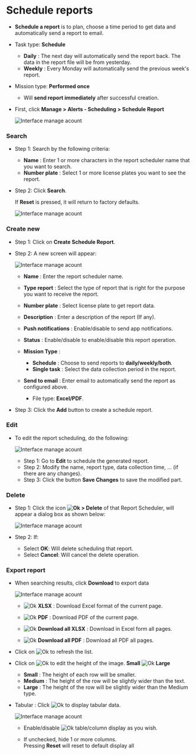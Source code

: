 # Schedule reports

- **Schedule a report** is to plan, choose a time period to get data and automatically send a report to email.
- Task type: **Schedule**
  - **Daily** : The next day will automatically send the report back. The data in the report file will be from yesterday.
  - **Weekly** : Every Monday will automatically send the previous week's report.
- Mission type: **Performed once**
  - Will **send report immediately** after successful creation.

- First, click **Manage > Alerts - Scheduling > Schedule Report**

    <span style="display:block;text-align:left">![Interface manage acount](/docs/assets/images/web-english/notifications/schedule-a-report.jpg)

### Search

* Step 1: Search by the following criteria:

    * **Name** : Enter 1 or more characters in the report scheduler name that you want to search.
    * **Number plate** : Select 1 or more license plates you want to see the report.

* Step 2: Click **Search**.
 
    If **Reset** is pressed, it will return to factory defaults.

    <span style="display:block;text-align:left">![Interface manage acount](/docs/assets/images/web-english/notifications/search-report-scheduling.jpg)

### Create new

- Step 1: Click on **Create Schedule Report**.
- Step 2: A new screen will appear:
  
  <span style="display:block;text-align:left">![Interface manage acount](/docs/assets/images/web-english/notifications/add-report-scheduling.jpg)
  
  - **Name** : Enter the report scheduler name.
  - **Type report** : Select the type of report that is right for the purpose you want to receive the report.
  - **Number plate** : Select license plate to get report data.
  - **Description** : Enter a description of the report (If any).
  - **Push notifications** : Enable/disable to send app notifications.
  - **Status** : Enable/disable to enable/disable this report operation.
  - **Mission Type** :
    - **Schedule** : Choose to send reports to **daily/weekly/both**.
    - **Single task** : Select the data collection period in the report.
    
  - **Send to email** : Enter email to automatically send the report as configured above.
    - File type: **Excel/PDF**.
 
- Step 3: Click the **Add** button to create a schedule report.

### Edit

- To edit the report scheduling, do the following:
  
  <span style="display:block;text-align:left">![Interface manage acount](/docs/assets/images/web-english/notifications/edit-report-scheduling.jpg)
  
  - Step 1: Go to **Edit** to schedule the generated report.
  - Step 2: Modify the name, report type, data collection time, ... (if there are any changes).
  - Step 3: Click the button **Save Changes** to save the modified part.

### Delete

- Step 1: Click the icon **<span class="icon-left svg-filter-info">![Ok](/docs/assets/images/web-interface/icon/SVG/ellipsis-h.svg) > Delete** of that Report Scheduler, will appear a dialog box as shown below:

    <span style="display:block;text-align:left">![Interface manage acount](/docs/assets/images/web-english/notifications/delete-report-scheduling.jpg)

- Step 2: If:
  - Select **OK**: Will delete scheduling that report.
  - Select **Cancel**: Will cancel the delete operation.


### Export report

* When searching results, click **Download** to export data
 
    <span style="display:block;text-align:left">![Interface manage acount](/docs/assets/images/web-english/notifications/download-report-scheduling.jpg)
  
  - <span class="icon-left svg-filter-circlegreen2">![Ok](/docs/assets/images/web-interface/icon/SVG/file-excel1.svg) **XLSX** : Download Excel format of the current page.

  - <span class="icon-left svg-filter-circlered">![Ok](/docs/assets/images/web-interface/icon/SVG/file-pdf1.svg) **PDF** : Download PDF of the current page.

  - <span class="icon-left svg-filter-circlegreen2">![Ok](/docs/assets/images/web-interface/icon/SVG/file-excel1.svg) **Download all XLSX** : Download in Excel form all pages.
  
  - <span class="icon-left svg-filter-circlered">![Ok](/docs/assets/images/web-interface/icon/SVG/file-pdf1.svg) **Download all PDF** : Download all PDF all pages.

- Click on <span class="icon-left svg-filter-info">![Ok](/docs/assets/images/web-interface/icon/SVG/icons8-reset.svg) to refresh the list.
      
- Click on <span class="icon-left svg-filter-info">![Ok](/docs/assets/images/web-interface/icon/SVG/column-height.svg) to edit the height of the image. **Small** <span class="icon-left svg-filter-serch">![Ok](/docs/assets/images/web-interface/icon/SVG/arrow-right.svg) **Large**

  - **Small** : The height of each row will be smaller.
  - **Medium** : The height of the row will be slightly wider than the text.
  - **Large** : The height of the row will be slightly wider than the Medium type.
- Tabular : Click <span class="icon-left ">![Ok](/docs/assets/images/web-interface/icon/SVG/icons8-gear.svg) to display tabular data.
    
    <span style="display:block;text-align:left">![Interface manage acount](/docs/assets/images/web-english/notifications/download-report-scheduling-2.jpg)
    - Enable/disable <span class="icon-left svg-filter-tick">![Ok](/docs/assets/images/web-interface/icon/SVG/check-square1.svg) table/column display as you wish.
    
    - If unchecked, hide 1 or more columns. <br>
    Pressing **Reset** will reset to default display all